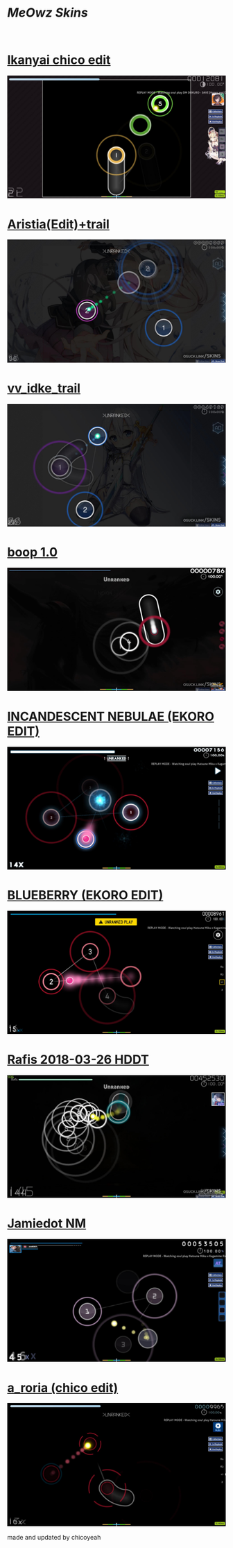 # ***MeOwz Skins***
<br>

# [Ikanyai chico edit](https://mega.nz/folder/dBABXbJA#lAj29ecC2Bv4ZU12Bvafcg)   
<img src="ikanyaichico.jpg">
<br>

# [Aristia(Edit)+trail](https://skins.osuck.net/skins/863?v=0)   
<img src="aristia.jpg">
<br>

# [vv_idke_trail](https://skins.osuck.net/skins/866?v=0)   
<img src="vvidke.jpg">
<br>

# [boop 1.0](https://skins.osuck.net/skins/1671?v=0)   
<img src="boop.jpg">
<br>

# [INCANDESCENT NEBULAE (EKORO EDIT)](https://kaia.s-ul.eu/XYdtIOf3.osk)   
<img src="nebulae.jpg">
<br>

# [BLUEBERRY (EKORO EDIT)](https://kaia.s-ul.eu/1LwQ5LUv.osk)   
<img src="blueberry.jpg">
<br>

# [Rafis 2018-03-26 HDDT](https://skins.osuck.net/skins/166?v=0)   
<img src="rafis.jpg">
<br>

# [Jamiedot NM](https://mega.nz/file/IRJkDbab#XBUdZPAWKJyAJxCA-X01U85jx-BVuGSeaNlTxTe4Hc4)   
<img src="jamiedot.jpg">
<br>

# [a_roria (chico edit)](https://mega.nz/file/lIZFjQrJ#B21osupERVJWx-5weX1qrS_tkpXsRCiVpK2EUeE_TGs)   
<img src="roria.jpg">
<br>


made and updated by chicoyeah
